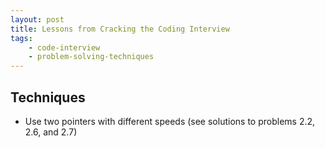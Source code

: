 ```yaml
---
layout: post
title: Lessons from Cracking the Coding Interview
tags:
    - code-interview
    - problem-solving-techniques
---
```


## Techniques

- Use two pointers with different speeds (see solutions to problems 2.2, 2.6, and 2.7)